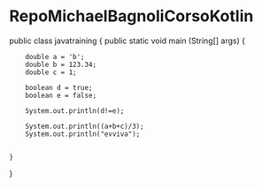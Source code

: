 # RepoMichaelBagnoliCorsoKotlin

public class javatraining {
    public static void main (String[] args) {

        double a = 'b';
        double b = 123.34;
        double c = 1;
      
        boolean d = true;
        boolean e = false;

        System.out.println(d!=e);

        System.out.println((a+b+c)/3);
        System.out.println("evviva");


    }


}

